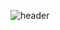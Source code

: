 ![header](https://capsule-render.vercel.app/api?type=soft&color=auto&height=300&section=header&text=Insutant%20render&fontSize=90)
